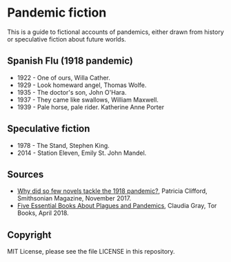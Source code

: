 # Pandemic fiction

This is a guide to fictional accounts of pandemics,
either drawn from history or speculative fiction about
future worlds.

## Spanish Flu (1918 pandemic)

* 1922 - One of ours, Willa Cather.
* 1929 - Look homeward angel, Thomas Wolfe.
* 1935 - The doctor's son, John O'Hara.
* 1937 - They came like swallows, William Maxwell.
* 1939 - Pale horse, pale rider. Katherine Anne Porter

## Speculative fiction

* 1978 - The Stand, Stephen King.
* 2014 - Station Eleven, Emily St. John Mandel.

## Sources

* [Why did so few novels tackle the 1918 pandemic?](https://www.smithsonianmag.com/arts-culture/flu-novels-great-pandemic-180965205/),
Patricia Clifford, Smithsonian Magazine, November 2017. 
* [Five Essential Books About Plagues and Pandemics](https://www.tor.com/2018/04/23/five-essential-books-about-plagues-and-pandemics/),
Claudia Gray, Tor Books, April 2018. 

## Copyright

MIT License, please see the file LICENSE in this repository.
